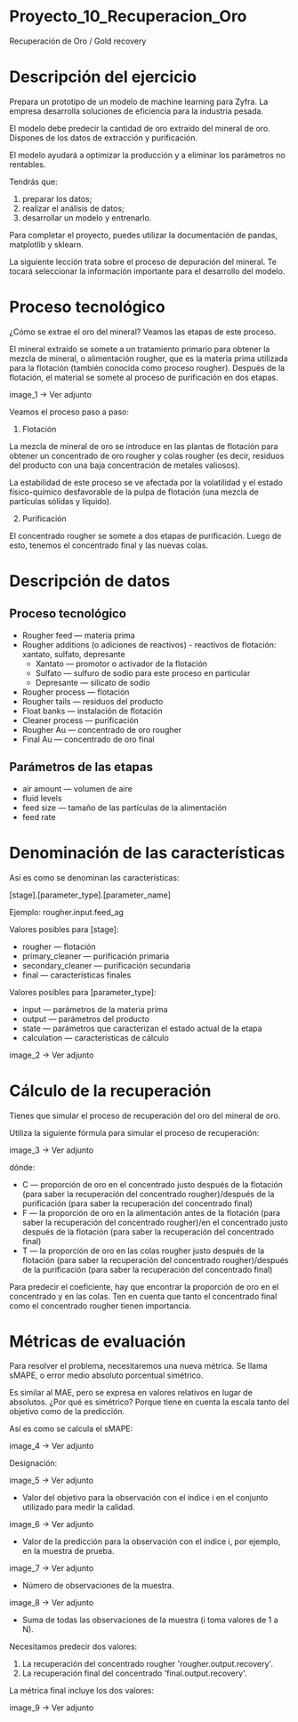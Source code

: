 # Proyecto_10_Recuperacion_Oro
Recuperación de Oro / Gold recovery


# Descripción del ejercicio

Prepara un prototipo de un modelo de machine learning para Zyfra. La empresa desarrolla soluciones de eficiencia para la industria pesada.

El modelo debe predecir la cantidad de oro extraído del mineral de oro. Dispones de los datos de extracción y purificación.

El modelo ayudará a optimizar la producción y a eliminar los parámetros no rentables.

Tendrás que:

   1. preparar los datos;
   2. realizar el análisis de datos;
   3. desarrollar un modelo y entrenarlo.

Para completar el proyecto, puedes utilizar la documentación de pandas, matplotlib y sklearn.

La siguiente lección trata sobre el proceso de depuración del mineral.
Te tocará seleccionar la información importante para el desarrollo del modelo. 

# Proceso tecnológico
¿Cómo se extrae el oro del mineral? Veamos las etapas de este proceso.

El mineral extraído se somete a un tratamiento primario para obtener la mezcla de mineral, o alimentación rougher, que es la materia prima utilizada para la flotación (también conocida como proceso rougher). Después de la flotación, el material se somete al proceso de purificación en dos etapas.

image_1  -> Ver adjunto

Veamos el proceso paso a paso:

1. Flotación

La mezcla de mineral de oro se introduce en las plantas de flotación para obtener un concentrado de oro rougher y colas rougher (es decir, residuos del producto con una baja concentración de metales valiosos).

La estabilidad de este proceso se ve afectada por la volatilidad y el estado físico-químico desfavorable de la pulpa de flotación (una mezcla de partículas sólidas y líquido).

2. Purificación

El concentrado rougher se somete a dos etapas de purificación. Luego de esto, tenemos el concentrado final y las nuevas colas.

# Descripción de datos

## Proceso tecnológico

   - Rougher feed — materia prima
   - Rougher additions (o adiciones de reactivos) - reactivos de flotación: xantato, sulfato, depresante
       - Xantato — promotor o activador de la flotación
       - Sulfato — sulfuro de sodio para este proceso en particular
       - Depresante — silicato de sodio
   - Rougher process — flotación
   - Rougher tails — residuos del producto
   - Float banks — instalación de flotación
   - Cleaner process — purificación
   - Rougher Au — concentrado de oro rougher
   - Final Au — concentrado de oro final

## Parámetros de las etapas

   - air amount — volumen de aire
   - fluid levels
   - feed size — tamaño de las partículas de la alimentación
   - feed rate

# Denominación de las características

Así es como se denominan las características:

[stage].[parameter_type].[parameter_name]

Ejemplo: rougher.input.feed_ag

Valores posibles para [stage]:

   - rougher — flotación
   - primary_cleaner — purificación primaria
   - secondary_cleaner — purificación secundaria
   - final — características finales

Valores posibles para [parameter_type]:

   - input — parámetros de la materia prima
   - output — parámetros del producto
   - state — parámetros que caracterizan el estado actual de la etapa
   - calculation — características de cálculo

image_2  -> Ver adjunto

# Cálculo de la recuperación

Tienes que simular el proceso de recuperación del oro del mineral de oro.

Utiliza la siguiente fórmula para simular el proceso de recuperación:

image_3  -> Ver adjunto

dónde:

   - C — proporción de oro en el concentrado justo después de la flotación (para saber la recuperación del concentrado rougher)/después de la purificación (para saber la recuperación del concentrado final)
   - F — la proporción de oro en la alimentación antes de la flotación (para saber la recuperación del concentrado rougher)/en el concentrado justo después de la flotación (para saber la recuperación del concentrado final)
   - T — la proporción de oro en las colas rougher justo después de la flotación (para saber la recuperación del concentrado rougher)/después de la purificación (para saber la recuperación del concentrado final)

Para predecir el coeficiente, hay que encontrar la proporción de oro en el concentrado y en las colas. Ten en cuenta que tanto el concentrado final como el concentrado rougher tienen importancia.

# Métricas de evaluación

Para resolver el problema, necesitaremos una nueva métrica. Se llama sMAPE, o error medio absoluto porcentual simétrico.

Es similar al MAE, pero se expresa en valores relativos en lugar de absolutos. ¿Por qué es simétrico? Porque tiene en cuenta la escala tanto del objetivo como de la predicción.

Así es como se calcula el sMAPE:

image_4  -> Ver adjunto

Designación:

image_5  -> Ver adjunto

   - Valor del objetivo para la observación con el índice i en el conjunto utilizado para medir la calidad.

image_6  -> Ver adjunto

   - Valor de la predicción para la observación con el índice i, por ejemplo, en la muestra de prueba.

image_7  -> Ver adjunto

   - Número de observaciones de la muestra.

image_8  -> Ver adjunto

   - Suma de todas las observaciones de la muestra (i toma valores de 1 a N).

Necesitamos predecir dos valores:

   1. La recuperación del concentrado rougher 'rougher.output.recovery'.
   2. La recuperación final del concentrado 'final.output.recovery'.

La métrica final incluye los dos valores:

image_9  -> Ver adjunto

